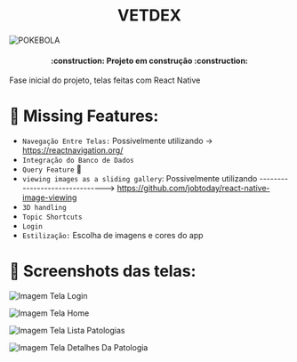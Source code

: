 <h1 align="center"> VETDEX </h1>

![POKEBOLA](https://img2.cgtrader.com/items/2122494/9e4519c70d/pokeball-3d-model-obj-mtl-fbx-blend.jpg)

<h4 align="center"> 
    :construction:  Projeto em construção  :construction:
</h4>

Fase inicial do projeto, telas feitas com React Native <br/> 

# :hammer: Missing Features:

- `Navegação Entre Telas:` Possivelmente utilizando -> https://reactnavigation.org/
- `Integração do Banco de Dados`
- `Query Feature` :mag_right:
- `viewing images as a sliding gallery`: Possivelmente utilizando -------------------------------> https://github.com/jobtoday/react-native-image-viewing
- `3D handling`
- `Topic Shortcuts`
- `Login`
- `Estilização:` Escolha de imagens e cores do app

# :iphone: Screenshots das telas:

![Imagem Tela Login](https://github.com/MarcosPauloA/vetdex/blob/6c1448cf1a32b7d32d39f408685e3287881217d3/screenshots/loginImage.jpeg)

![Imagem Tela Home](https://github.com/MarcosPauloA/vetdex/blob/6c1448cf1a32b7d32d39f408685e3287881217d3/screenshots/homeImage.jpeg)

![Imagem Tela Lista Patologias](https://github.com/MarcosPauloA/vetdex/blob/6c1448cf1a32b7d32d39f408685e3287881217d3/screenshots/listaPatologiaImage.jpeg)

![Imagem Tela Detalhes Da Patologia](https://github.com/MarcosPauloA/vetdex/blob/6c1448cf1a32b7d32d39f408685e3287881217d3/screenshots/patologiaImage.jpeg)